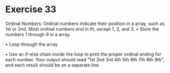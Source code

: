 # Exercise 33
Ordinal Numbers: Ordinal numbers indicate their position in a array, such as 1st or 2nd. Most ordinal numbers end in th, except 1, 2, and 3.
• Store the numbers 1 through 9 in a array.

• Loop through the array.

• Use an if-else chain inside the loop to print the proper ordinal ending for each number. Your output should read "1st 2nd 3rd 4th 5th 6th 7th 8th 9th", and each result should be on a separate line.